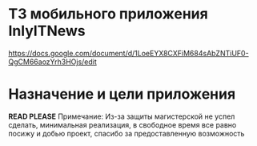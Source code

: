 # ТЗ мобильного приложения InlyITNews
https://docs.google.com/document/d/1LoeEYX8CXFiM684sAbZNTiUF0-QgCM66aozYrh3HOjs/edit
# Назначение и цели приложения

**READ PLEASE**
Примечание: 
Из-за защиты магистерской не успел сделать, минимальная реализация, в свободное время все равно посижу и добью проект, спасибо за предоставленную возможность
  
